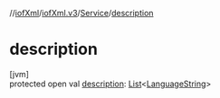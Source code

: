 //[iofXml](../../../index.md)/[iofXml.v3](../index.md)/[Service](index.md)/[description](description.md)

# description

[jvm]\
protected open val [description](description.md): [List](https://docs.oracle.com/javase/8/docs/api/java/util/List.html)<[LanguageString](../-language-string/index.md)>
